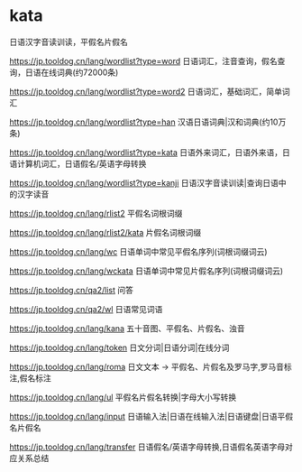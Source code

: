 # kata
日语汉字音读训读，平假名片假名

https://jp.tooldog.cn/lang/wordlist?type=word  日语词汇，注音查询，假名查询，日语在线词典(约72000条)

https://jp.tooldog.cn/lang/wordlist?type=word2  日语词汇，基础词汇，简单词汇

https://jp.tooldog.cn/lang/wordlist?type=han  汉语日语词典|汉和词典(约10万条)

https://jp.tooldog.cn/lang/wordlist?type=kata  日语外来词汇，日语外来语，日语计算机词汇，日语假名/英语字母转换

https://jp.tooldog.cn/lang/wordlist?type=kanji  日语汉字音读训读|查询日语中的汉字读音

https://jp.tooldog.cn/lang/rlist2  平假名词根词缀

https://jp.tooldog.cn/lang/rlist2/kata  片假名词根词缀

https://jp.tooldog.cn/lang/wc  日语单词中常见平假名序列(词根词缀词云)

https://jp.tooldog.cn/lang/wckata  日语单词中常见片假名序列(词根词缀词云)

https://jp.tooldog.cn/qa2/list  问答

https://jp.tooldog.cn/qa2/wl  日语常见词语

https://jp.tooldog.cn/lang/kana  五十音图、平假名、片假名、浊音

https://jp.tooldog.cn/lang/token  日文分词|日语分词|在线分词

https://jp.tooldog.cn/lang/roma  日文文本 → 平假名、片假名及罗马字,罗马音标注,假名标注

https://jp.tooldog.cn/lang/ul  平假名片假名转换|字母大小写转换

https://jp.tooldog.cn/lang/input  日语输入法|日语在线输入法|日语键盘|日语平假名片假名

https://jp.tooldog.cn/lang/transfer  日语假名/英语字母转换,日语假名英语字母对应关系总结

